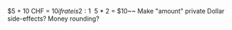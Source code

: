$5 + 10 CHF = $10 if rate is 2:1
~~$5 * 2 = $10~~
Make "amount" private
Dollar side-effects?
Money rounding?

